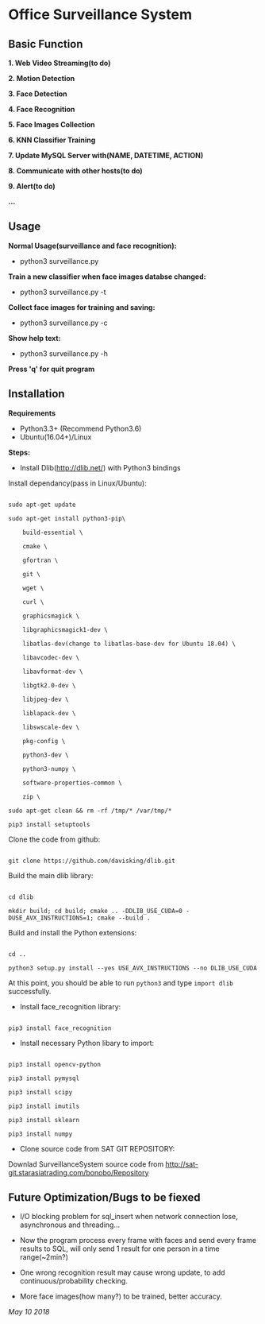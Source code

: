 # **Office Surveillance System** 

## **Basic Function**

**1. Web Video Streaming(to do)**

**2. Motion Detection**

**3. Face Detection**

**4. Face Recognition**

**5. Face Images Collection**

**6. KNN Classifier Training**

**7. Update MySQL Server with(NAME, DATETIME, ACTION)**

**8. Communicate with other hosts(to do)**

**9. Alert(to do)**

**...**
  
## **Usage**

**Normal Usage(surveillance and face recognition):**
- python3 surveillance.py

**Train a new classifier when face images databse changed:**
- python3 surveillance.py -t

**Collect face images for training and saving:**
- python3 surveillance.py -c

**Show help text:**
- python3 surveillance.py -h

**Press 'q' for quit program**

## **Installation**

**Requirements**
- Python3.3+ (Recommend Python3.6)
- Ubuntu(16.04+)/Linux

**Steps:**

- Install Dlib(http://dlib.net/) with Python3 bindings

Install dependancy(pass in Linux/Ubuntu):

```

sudo apt-get update

sudo apt-get install python3-pip\

    build-essential \

    cmake \

    gfortran \

    git \

    wget \

    curl \

    graphicsmagick \

    libgraphicsmagick1-dev \

    libatlas-dev(change to libatlas-base-dev for Ubuntu 18.04) \

    libavcodec-dev \

    libavformat-dev \

    libgtk2.0-dev \

    libjpeg-dev \

    liblapack-dev \

    libswscale-dev \

    pkg-config \

    python3-dev \

    python3-numpy \

    software-properties-common \

    zip \

sudo apt-get clean && rm -rf /tmp/* /var/tmp/*

pip3 install setuptools

```

Clone the code from github:

```

git clone https://github.com/davisking/dlib.git

```

Build the main dlib library:
```

cd dlib

mkdir build; cd build; cmake .. -DDLIB_USE_CUDA=0 -DUSE_AVX_INSTRUCTIONS=1; cmake --build .

```

Build and install the Python extensions:

```

cd ..

python3 setup.py install --yes USE_AVX_INSTRUCTIONS --no DLIB_USE_CUDA

```

At this point, you should be able to run ```python3``` and type ```import dlib``` successfully.

- Install face_recognition library:

```

pip3 install face_recognition

```

- Install necessary Python libary to import:

```

pip3 install opencv-python

pip3 install pymysql

pip3 install scipy

pip3 install imutils

pip3 install sklearn

pip3 install numpy

```

- Clone source code from SAT GIT REPOSITORY:

Downlad SurveillanceSystem source code from
http://sat-git.starasiatrading.com/bonobo/Repository


## **Future Optimization/Bugs to be fiexed**

- I/O blocking problem for sql_insert when network connection lose, asynchronous and threading...

- Now the program process every frame with faces and send every frame results to SQL, will only send 1 result for one person in a time range(~2min?)

- One wrong recognition result may cause wrong update, to add continuous/probability checking.

- More face images(how many?) to be trained, better accuracy.



*May 10 2018*
